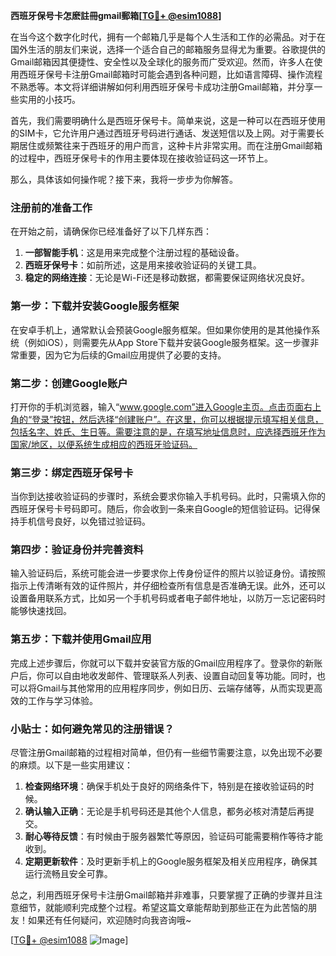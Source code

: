 **西班牙保号卡怎麽註冊gmail郵箱[[TG💪+ @esim1088](https://t.me/s/esim1088)]**

在当今这个数字化时代，拥有一个邮箱几乎是每个人生活和工作的必需品。对于在国外生活的朋友们来说，选择一个适合自己的邮箱服务显得尤为重要。谷歌提供的Gmail邮箱因其便捷性、安全性以及全球化的服务而广受欢迎。然而，许多人在使用西班牙保号卡注册Gmail邮箱时可能会遇到各种问题，比如语言障碍、操作流程不熟悉等。本文将详细讲解如何利用西班牙保号卡成功注册Gmail邮箱，并分享一些实用的小技巧。

首先，我们需要明确什么是西班牙保号卡。简单来说，这是一种可以在西班牙使用的SIM卡，它允许用户通过西班牙号码进行通话、发送短信以及上网。对于需要长期居住或频繁往来于西班牙的用户而言，这种卡片非常实用。而在注册Gmail邮箱的过程中，西班牙保号卡的作用主要体现在接收验证码这一环节上。

那么，具体该如何操作呢？接下来，我将一步步为你解答。

### 注册前的准备工作

在开始之前，请确保你已经准备好了以下几样东西：
1. **一部智能手机**：这是用来完成整个注册过程的基础设备。
2. **西班牙保号卡**：如前所述，这是用来接收验证码的关键工具。
3. **稳定的网络连接**：无论是Wi-Fi还是移动数据，都需要保证网络状况良好。

### 第一步：下载并安装Google服务框架

在安卓手机上，通常默认会预装Google服务框架。但如果你使用的是其他操作系统（例如iOS），则需要先从App Store下载并安装Google服务框架。这一步骤非常重要，因为它为后续的Gmail应用提供了必要的支持。

### 第二步：创建Google账户

打开你的手机浏览器，输入“www.google.com”进入Google主页。点击页面右上角的“登录”按钮，然后选择“创建账户”。在这里，你可以根据提示填写相关信息，包括名字、姓氏、生日等。需要注意的是，在填写地址信息时，应选择西班牙作为国家/地区，以便系统生成相应的西班牙验证码。

### 第三步：绑定西班牙保号卡

当你到达接收验证码的步骤时，系统会要求你输入手机号码。此时，只需填入你的西班牙保号卡号码即可。随后，你会收到一条来自Google的短信验证码。记得保持手机信号良好，以免错过验证码。

### 第四步：验证身份并完善资料

输入验证码后，系统可能会进一步要求你上传身份证件的照片以验证身份。请按照指示上传清晰有效的证件照片，并仔细检查所有信息是否准确无误。此外，还可以设置备用联系方式，比如另一个手机号码或者电子邮件地址，以防万一忘记密码时能够快速找回。

### 第五步：下载并使用Gmail应用

完成上述步骤后，你就可以下载并安装官方版的Gmail应用程序了。登录你的新账户后，你可以自由地收发邮件、管理联系人列表、设置自动回复等功能。同时，也可以将Gmail与其他常用的应用程序同步，例如日历、云端存储等，从而实现更高效的工作与学习体验。

### 小贴士：如何避免常见的注册错误？

尽管注册Gmail邮箱的过程相对简单，但仍有一些细节需要注意，以免出现不必要的麻烦。以下是一些实用建议：

1. **检查网络环境**：确保手机处于良好的网络条件下，特别是在接收验证码的时候。
2. **确认输入正确**：无论是手机号码还是其他个人信息，都务必核对清楚后再提交。
3. **耐心等待反馈**：有时候由于服务器繁忙等原因，验证码可能需要稍作等待才能收到。
4. **定期更新软件**：及时更新手机上的Google服务框架及相关应用程序，确保其运行流畅且安全可靠。

总之，利用西班牙保号卡注册Gmail邮箱并非难事，只要掌握了正确的步骤并且注意细节，就能顺利完成整个过程。希望这篇文章能帮助到那些正在为此苦恼的朋友！如果还有任何疑问，欢迎随时向我咨询哦~

[[TG💪+ @esim1088](https://t.me/s/esim1088) ![Image](https://i.postimg.cc/4NQfJmqS/Snipaste-2025-05-13-00-14-12.png)]